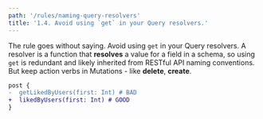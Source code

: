 ```yaml
---
path: '/rules/naming-query-resolvers'
title: '1.4. Avoid using `get` in your Query resolvers.'
---
```


The rule goes without saying. Avoid using `get` in your Query resolvers. A resolver is a function that **resolves** a value for a field in a schema, so using `get` is redundant and likely inherited from RESTful API naming conventions. But keep action verbs in Mutations - like **delete**, **create**.

```diff
post {
-  getLikedByUsers(first: Int) # BAD
+  likedByUsers(first: Int) # GOOD
}
```
